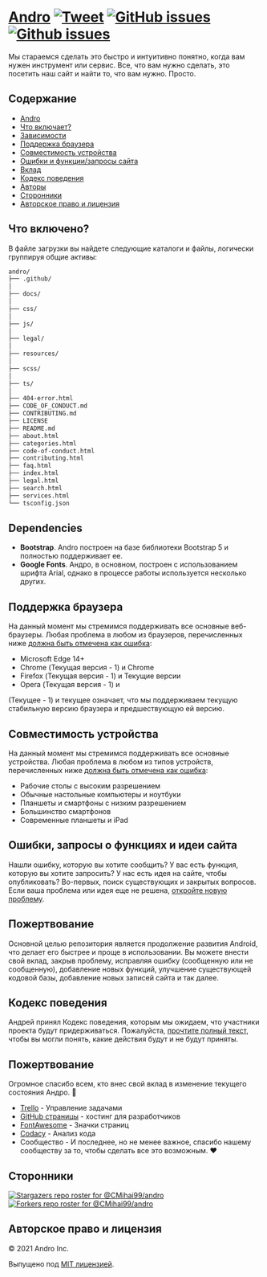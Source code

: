 # <a href="https://cmihai99.github.io/andro" target="_blank" id="andro">Andro</a> [![Tweet](https://img.shields.io/twitter/url/http/shields.io.svg?style=social)](https://twitter.com/intent/tweet?text=Find%20over%20100%20new%20and%20exciting%20websites%20at&url=http://cmihai99.github.io/andro&via=androteamfaq&hashtags=andro,webdevelopment,website,websitefinder,developers) [![GitHub issues](https://img.shields.io/github/issues/CMihai99/andro)](https://github.com/CMihai99/andro/issues) [![Github issues](https://img.shields.io/github/issues-closed/CMihai99/andro)](https://github.com/CMihai99/andro/issues?q=is%3Aissue+is%3Aclosed)

Мы стараемся сделать это быстро и интуитивно понятно, когда вам нужен инструмент или сервис. Все, что вам нужно сделать, это посетить наш сайт и найти то, что вам нужно. Просто.

## Содержание

- [Andro](#andro)
- [Что включает?](#whats-included)
- [Зависимости](#dependencies)
- [Поддержка браузера](#browser-support)
- [Совместимость устройства](#device-compatibility)
- [Ошибки и функции/запросы сайта](#bugs-and-requests)
- [Вклад](#contributing)
- [Кодекс поведения](#code-of-conduct)
- [Авторы](#contributors)
- [Сторонники](#supporters)
- [Авторское право и лицензия](#copyright-and-license)

<a id="whats-included"><h2>Что включено?</h2></a>

В файле загрузки вы найдете следующие каталоги и файлы, логически группируя общие активы:

```sh
andro/
├── .github/
│
├── docs/
│
├── css/
│
├── js/
│
├── legal/
│
├── resources/
│
├── scss/
│
├── ts/
│
├── 404-error.html
├── CODE_OF_CONDUCT.md
├── CONTRIBUTING.md
├── LICENSE
├── README.md
├── about.html
├── categories.html
├── code-of-conduct.html
├── contributing.html
├── faq.html
├── index.html
├── legal.html
├── search.html
├── services.html
└── tsconfig.json
```

<a id="dependencies"><h2>Dependencies</h2></a>

- **Bootstrap**. Andro построен на базе библиотеки Bootstrap 5 и полностью поддерживает ее.
- **Google Fonts**. Андро, в основном, построен с использованием шрифта Arial, однако в процессе работы используется несколько других.

<a id="browser-support"><h2>Поддержка браузера</h2></a>

На данный момент мы стремимся поддерживать все основные веб-браузеры. Любая проблема в любом из браузеров, перечисленных ниже <a href="https://github.com/CMihai99/andro/issues/new?assignees=&labels=bug&template=bug_report.md&title=%5BBug%5D" target="_blank">должна быть отмечена как ошибка</a>:

- Microsoft Edge 14+
- Chrome (Текущая версия - 1) и Chrome
- Firefox (Текущая версия - 1) и Текущие версии
- Opera (Текущая версия - 1) и

(Текущее - 1) и текущее означает, что мы поддерживаем текущую стабильную версию браузера и предшествующую ей версию.

<a id="device-compatibility"><h2>Совместимость устройства</h2></a>

На данный момент мы стремимся поддерживать все основные устройства. Любая проблема в любом из типов устройств, перечисленных ниже <a href="https://github.com/CMihai99/andro/issues/new?assignees=&labels=bug&template=bug_report.md&title=%5BBug%5D" target="_blank">должна быть отмечена как ошибка</a>:

- Рабочие столы с высоким разрешением
- Обычные настольные компьютеры и ноутбуки
- Планшеты и смартфоны с низким разрешением
- Большинство смартфонов
- Современные планшеты и iPad

<a id="bugs-and-requests"><h2>Ошибки, запросы о функциях и идеи сайта</h2></a>

Нашли ошибку, которую вы хотите сообщить? У вас есть функция, которую вы хотите запросить? У нас есть идея на сайте, чтобы опубликовать? Во-первых, поиск существующих и закрытых вопросов. Если ваша проблема или идея еще не решена, [откройте новую проблему](https://github.com/CMihai99/andro/issues/new/choose).

<a id="contributing"><h2>Пожертвование</h2></a>

Основной целью репозитория является продолжение развития Android, что делает его быстрее и проще в использовании. Вы можете внести свой вклад, закрыв проблему, исправляя ошибку (сообщенную или не сообщенную), добавление новых функций, улучшение существующей кодовой базы, добавление новых записей сайта и так далее.

<a id="code-of-conduct"><h2>Кодекс поведения</h2></a>

Андрей принял Кодекс поведения, которым мы ожидаем, что участники проекта будут придерживаться. Пожалуйста, [прочтите полный текст](https://cmihai99.github.io/andro/code-of-conduct.html), чтобы вы могли понять, какие действия будут и не будут приняты.

<a id="contributors"><h2>Пожертвование</h2></a>

Огромное спасибо всем, кто внес свой вклад в изменение текущего состояния Андро. 👏

- [Trello](https://www.trello.com/) - Управление задачами
- [GitHub страницы](https://pages.github.com/) - хостинг для разработчиков
- [FontAwesome](https://www.fontawesome.com/) - Значки страниц
- [Codacy](https://www.codacy.com/) - Анализ кода
- Сообщество - И последнее, но не менее важное, спасибо нашему сообществу за то, чтобы сделать все это возможным. ♥

<a id="supporters"><h2>Сторонники</h2></a>

[![Stargazers repo roster for @CMihai99/andro](https://reporoster.com/stars/CMihai99/andro)](https://github.com/CMihai99/andro/stargazers) [![Forkers repo roster for @CMihai99/andro](https://reporoster.com/forks/CMihai99/andro)](https://github.com/CMihai99/andro/network/members)

<a id="copyright-and-license"><h2>Авторское право и лицензия</h2></a>

© 2021 Andro Inc.

Выпущено под [MIT лицензией](LICENSE).
